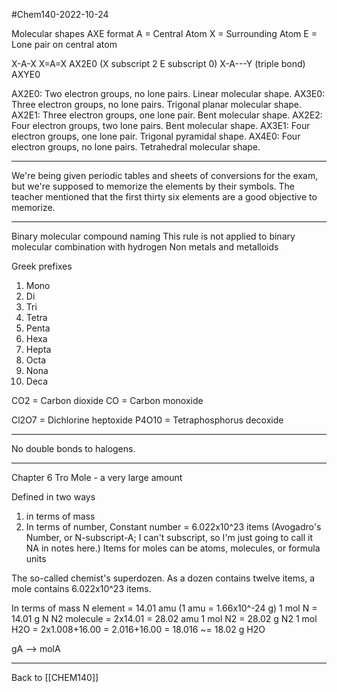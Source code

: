 #Chem140-2022-10-24

Molecular shapes
AXE format
A = Central Atom
X = Surrounding Atom
E = Lone pair on central atom

X-A-X
X=A=X  AX2E0 (X subscript 2 E subscript 0)
X-A---Y (triple bond) AXYE0

AX2E0: Two electron groups, no lone pairs.  Linear molecular shape.
AX3E0: Three electron groups, no lone pairs.  Trigonal planar molecular shape.
AX2E1: Three electron groups, one lone pair.  Bent molecular shape.
AX2E2: Four electron groups, two lone pairs.  Bent molecular shape.
AX3E1: Four electron groups, one lone pair.  Trigonal pyramidal shape.
AX4E0: Four electron groups, no lone pairs.  Tetrahedral molecular shape.

---
We're being given periodic tables and sheets of conversions for the exam, but we're supposed to memorize the elements by their symbols.  The teacher mentioned that the first thirty six elements are a good objective to memorize.

---
Binary molecular compound naming
 This rule is not applied to binary molecular combination with hydrogen
 Non metals and metalloids

Greek prefixes
1) Mono
2) Di
3) Tri
4) Tetra
5) Penta
6) Hexa
7) Hepta
8) Octa
9) Nona
10) Deca

CO2 = Carbon dioxide
CO = Carbon monoxide

Cl2O7 = Dichlorine heptoxide
P4O10 = Tetraphosphorus decoxide

---
No double bonds to halogens.

---
Chapter 6 Tro
Mole - a very large amount

Defined in two ways
1) in terms of mass
2) In terms of number, Constant number = 6.022x10^23 items (Avogadro's Number, or N-subscript-A; I can't subscript, so I'm just going to call it NA in notes here.)
Items for moles can be atoms, molecules, or formula units

The so-called chemist's superdozen.  As a dozen contains twelve items, a mole contains 6.022x10^23 items. 

In terms of mass
N element = 14.01 amu  (1 amu = 1.66x10^-24 g)
1 mol N = 14.01 g N
N2 molecule = 2x14.01 = 28.02 amu
1 mol N2 = 28.02 g N2
1 mol H2O = 2x1.008+16.00 = 2.016+16.00 = 18.016 ~= 18.02 g H2O

gA --> molA

---
Back to [[CHEM140]]